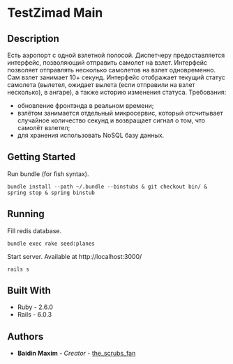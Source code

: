 # TestZimad Main

## Description

Есть аэропорт с одной взлетной полосой. Диспетчеру предоставляется интерфейс, позволяющий отправить самолет на взлет.
Интерфейс позволяет отправлять несколько самолетов на взлет одновременно. Сам взлет занимает 10+ секунд. 
Интерфейс отображает текущий статус самолета (вылетел, ожидает вылета (если отправили на взлет несколько), в ангаре), а также историю изменения статуса. 
Требования: 
- обновление фронтэнда в реальном времени;
- взлётом занимается отдельный микросервис, который отсчитывает случайное количество секунд и возвращает сигнал о том, что самолёт взлетел;
- для хранения использовать NoSQL базу данных.

## Getting Started

Run bundle (for fish syntax).


```
bundle install --path ~/.bundle --binstubs & git checkout bin/ & spring stop & spring binstub 
```

## Running

Fill redis database.

```
bundle exec rake seed:planes
```

Start server. Available at http://localhost:3000/


```
rails s
```
## Built With

* Ruby - 2.6.0
* Rails - 6.0.3

## Authors

* **Baidin Maxim** - *Creator* - [the_scrubs_fan](https://github.com/TheScrubsFan)



